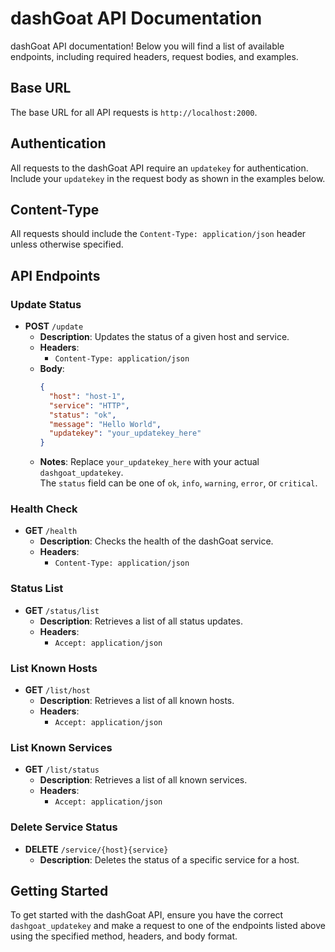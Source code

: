 # dashGoat API Documentation

dashGoat API documentation! Below you will find a list of available endpoints, including required headers, request bodies, and examples.

## Base URL

The base URL for all API requests is `http://localhost:2000`.

## Authentication

All requests to the dashGoat API require an `updatekey` for authentication. Include your `updatekey` in the request body as shown in the examples below.

## Content-Type

All requests should include the `Content-Type: application/json` header unless otherwise specified.

## API Endpoints

### Update Status

- **POST** `/update`
  - **Description**: Updates the status of a given host and service.
  - **Headers**:
    - `Content-Type: application/json`
  - **Body**:
    ```json
    {
      "host": "host-1",
      "service": "HTTP",
      "status": "ok",
      "message": "Hello World",
      "updatekey": "your_updatekey_here"
    }
    ```
  - **Notes**: Replace `your_updatekey_here` with your actual `dashgoat_updatekey`.
  <br/>The `status` field can be one of `ok`, `info`, `warning`, `error`, or `critical`.

### Health Check

- **GET** `/health`
  - **Description**: Checks the health of the dashGoat service.
  - **Headers**:
    - `Content-Type: application/json`

### Status List

- **GET** `/status/list`
  - **Description**: Retrieves a list of all status updates.
  - **Headers**:
    - `Accept: application/json`

### List Known Hosts

- **GET** `/list/host`
  - **Description**: Retrieves a list of all known hosts.
  - **Headers**:
    - `Accept: application/json`

### List Known Services

- **GET** `/list/status`
  - **Description**: Retrieves a list of all known services.
  - **Headers**:
    - `Accept: application/json`

### Delete Service Status

- **DELETE** `/service/{host}{service}`
  - **Description**: Deletes the status of a specific service for a host.

## Getting Started

To get started with the dashGoat API, ensure you have the correct `dashgoat_updatekey` and make a request to one of the endpoints listed above using the specified method, headers, and body format.
